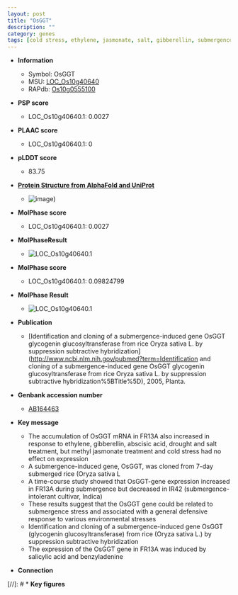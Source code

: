 ```yaml
---
layout: post
title: "OsGGT"
description: ""
category: genes
tags: [cold stress, ethylene, jasmonate, salt, gibberellin, submergence, salicylic acid, drought]
---
```


* **Information**  
    + Symbol: OsGGT  
    + MSU: [LOC_Os10g40640](http://rice.plantbiology.msu.edu/cgi-bin/ORF_infopage.cgi?orf=LOC_Os10g40640)  
    + RAPdb: [Os10g0555100](http://rapdb.dna.affrc.go.jp/viewer/gbrowse_details/irgsp1?name=Os10g0555100)  

* **PSP score**  
    + LOC_Os10g40640.1: 0.0027 

* **PLAAC score**  
    + LOC_Os10g40640.1: 0 

* **pLDDT score**
    + 83.75

* **[Protein Structure from AlphaFold and UniProt](https://www.uniprot.org/uniprotkb/Q9AV15/entry#structure)**
    + ![image](https://ricepsp.github.io/images/Q9/AF-Q9AV15-F1.png))

* **MolPhase score**
    + LOC_Os10g40640.1: 0.0027

* **MolPhaseResult**
    + ![LOC_Os10g40640.1](https://ricepsp.github.io/pictures/LOC_Os10g/LOC_Os10g40640.1.png)

* **MolPhase score**
    + LOC_Os10g40640.1: 0.09824799

* **MolPhase Result**
    + ![LOC_Os10g40640.1](https://304243504.github.io/Pictures/LOC_Os10g/LOC_Os10g40640.1.png)

* **Publication**  
    + [Identification and cloning of a submergence-induced gene OsGGT glycogenin glucosyltransferase from rice Oryza sativa L. by suppression subtractive hybridization](http://www.ncbi.nlm.nih.gov/pubmed?term=Identification and cloning of a submergence-induced gene OsGGT glycogenin glucosyltransferase from rice Oryza sativa L. by suppression subtractive hybridization%5BTitle%5D), 2005, Planta.

* **Genbank accession number**  
    + [AB164463](http://www.ncbi.nlm.nih.gov/nuccore/AB164463)

* **Key message**  
    + The accumulation of OsGGT mRNA in FR13A also increased in response to ethylene, gibberellin, abscisic acid, drought and salt treatment, but methyl jasmonate treatment and cold stress had no effect on expression
    + A submergence-induced gene, OsGGT, was cloned from 7-day submerged rice (Oryza sativa L
    + A time-course study showed that OsGGT-gene expression increased in FR13A during submergence but decreased in IR42 (submergence-intolerant cultivar, Indica)
    + These results suggest that the OsGGT gene could be related to submergence stress and associated with a general defensive response to various environmental stresses
    + Identification and cloning of a submergence-induced gene OsGGT (glycogenin glucosyltransferase) from rice (Oryza sativa L.) by suppression subtractive hybridization
    + The expression of the OsGGT gene in FR13A was induced by salicylic acid and benzyladenine

* **Connection**  

[//]: # * **Key figures**  


